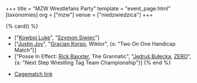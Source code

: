 +++
title = "MZW Wrestlefans Party"
template = "event_page.html"
[taxonomies]
org = ["mzw"]
venue = ["niedzwiedzica"]
+++

{% card() %}
- ["[Kowboj Luke](@/w/red-thunder.md)", "[Szymon Siwiec](@/w/szymon-siwiec.md)"]
- ["[Justin Joy](@/w/justin-joy.md)", "[Gracjan Korpo](@/w/gracjan-korpo.md), Wiktor",
  {s: "Two On One Handicap Match"}]
- ["Posse In Effect: [Rick Baxxter](@/w/rick-baxxter.md), The Grannatic", "[Jędruś
    Bułecka](@/w/jedrus-bulecka.md), [ZERO](@/w/franz-engel.md)", {s: "Next Step Wrestling
      Tag Team Championship"}]
{% end %}

* [Cagematch link](https://www.cagematch.net/?id=1&nr=322458)
